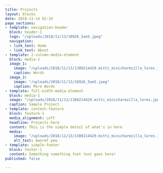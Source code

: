 ```yaml
---
title: Projects
layout: blocks
date: 2018-11-14 02:34
page_sections:
- template: navigation-header
  block: header-1
  logo: "/uploads/2018/11/13/18926_5ae5.jpeg"
  navigation:
  - link_text: Home
  - link_text: About
- template: 2-column-media-element
  block: media-2
  image_1:
    image: "/uploads/2018/11/13/1389214429.mitti_minicharmzilla_lores.jpg"
    caption: Words
  image_2:
    image: "/uploads/2018/11/13/18926_5ae5.jpeg"
    caption: More Words
- template: full-width-media-element
  block: media-1
  image: "/uploads/2018/11/13/1389214429.mitti_minicharmzilla_lores.jpg"
  caption: Sample Project
- template: content-feature
  block: feature-1
  media_alignment: Left
  headline: Projects here
  content: This is the simple detail of what's in here
  media:
    image: "/uploads/2018/11/13/1389214429.mitti_minicharmzilla_lores.jpg"
    alt_text: Awormf pew
- template: simple-footer
  block: footer-1
  content: Something something foot text goes here!
published: false

---
```

